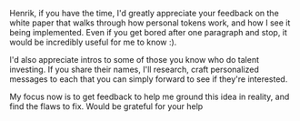Henrik, if you have the time, I'd greatly appreciate your feedback on the white paper that walks through how personal tokens work, and how I see it being implemented. Even if you get bored after one paragraph and stop, it would be incredibly useful for me to know :).

I'd also appreciate intros to some of those you know who do talent investing. If you share their names, I'll research, craft personalized messages to each that you can simply forward to see if they're interested.

My focus now is to get feedback to help me ground this idea in reality, and find the flaws to fix. Would be grateful for your help

